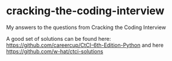 # cracking-the-coding-interview
My answers to the questions from Cracking the Coding Interview


A good set of solutions can be found here: https://github.com/careercup/CtCI-6th-Edition-Python and here https://github.com/w-hat/ctci-solutions
